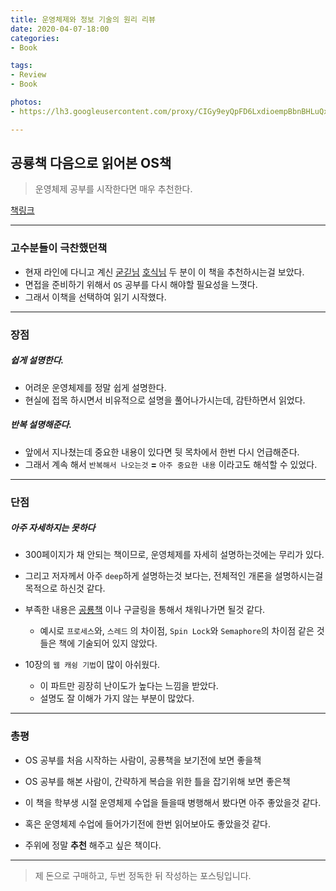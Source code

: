 ```yaml
---
title: 운영체제와 정보 기술의 원리 리뷰
date: 2020-04-07-18:00
categories: 
- Book

tags:
- Review
- Book

photos:
- https://lh3.googleusercontent.com/proxy/CIGy9eyQpFD6LxdioempBbnBHLuQx1riw7wl_5jBGq9vK7DC3XK14qNPMLnWuWjLAZJrdfN3oRKFbGyZAVU

---
```


## 공룡책 다음으로 읽어본 OS책
> 운영체제 공부를 시작한다면 매우 추천한다.

[책링크](http://www.yes24.com/Product/Goods/2824944)

---

### 고수분들이 극찬했던책

* 현재 라인에 다니고 계신 [굳긷님](https://github.com/goodGid) [호식님](https://github.com/hotire) 두 분이 이 책을 추천하시는걸 보았다.
* 면접을 준비하기 위해서 `OS` 공부를 다시 해야할 필요성을 느꼇다.
* 그래서 이책을 선택하여 읽기 시작했다.

---

### 장점

##### 쉽게 설명한다.

* 어려운 운영체제를 정말 쉽게 설명한다.
* 현실에 접목 하시면서 비유적으로 설명을 풀어나가시는데, 감탄하면서 읽었다.

##### 반복 설명해준다.

* 앞에서 지나쳤는데 중요한 내용이 있다면 뒷 목차에서 한번 다시 언급해준다.
* 그래서 계속 해서 `반복해서 나오는것` **=** `아주 중요한 내용` 이라고도 해석할 수 있었다.

---

### 단점

##### 아주 자세하지는 못하다

* 300페이지가 채 안되는 책이므로, 운영체제를 자세히 설명하는것에는 무리가 있다.
* 그리고 저자께서 아주 `deep`하게 설명하는것 보다는, 전체적인 개론을 설명하시는걸 목적으로 하신것 같다.
* 부족한 내용은 [공룡책](https://www.google.com/search?q=operating+system+concepts&sxsrf=ALeKk03JcUEtFf-8GG9oz5_LrLf5Qaektw:1586250493972&tbm=isch&source=iu&ictx=1&fir=EUJJ5sSxGxSGAM%253A%252CIB5m4d36xqRcoM%252C%252Fm%252F04zhw7t&vet=1&usg=AI4_-kRvmvdVVC6kqXKWjqmBHX-7cCdLiQ&sa=X&ved=2ahUKEwi22t7J-9XoAhUKPXAKHWoZB8gQ_B0wG3oECAsQAw#imgrc=EUJJ5sSxGxSGAM:) 이나 구글링을 통해서 채워나가면 될것 같다.
    * 예시로 `프로세스`와, `스레드` 의 차이점,  `Spin Lock`와 `Semaphore`의 차이점 같은 것들은 책에 기술되어 있지 않았다.

* 10장의 `웹 캐슁 기법`이 많이 아쉬웠다.
    * 이 파트만 굉장히 난이도가 높다는 느낌을 받았다.
    * 설명도 잘 이해가 가지 않는 부분이 많았다.


---

### 총평

* OS 공부를 처음 시작하는 사람이, 공룡책을 보기전에 보면 좋을책
* OS 공부를 해본 사람이, 간략하게 복습을 위한 틀을 잡기위해 보면 좋은책

* 이 책을 학부생 시절 운영체제 수업을 들을때 병행해서 봤다면 아주 좋았을것 같다.
* 혹은 운영체제 수업에 들어가기전에 한번 읽어보아도 좋았을것 같다.
* 주위에 정말 **추천** 해주고 싶은 책이다.

---

> 제 돈으로 구매하고, 두번 정독한 뒤 작성하는 포스팅입니다.